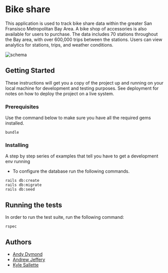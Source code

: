 # Bike share

This application is used to track bike share data within the greater San Fransisco Metropolitan Bay Area.  A bike shop of accessories is also available for users to purchase.  The data includes 70 stations throughout the Bay area, with over 600,000 trips between the stations.  Users can view analytics for stations, trips, and weather conditions. 

![schema](https://i.imgur.com/B03c8aY.png)

## Getting Started

These instructions will get you a copy of the project up and running on your local machine for development and testing purposes. See deployment for notes on how to deploy the project on a live system.

### Prerequisites

Use the command below to make sure you have all the required gems installed.

```
bundle
```


### Installing

A step by step series of examples that tell you have to get a development env running

* To configure the database run the following commands.

```
rails db:create
rails db:migrate
rails db:seed
```


## Running the tests

In order to run the test suite, run the following command:
```
rspec
```

## Authors

* [Andy Dymond](https://github.com/andymond)
* [Andrew Jeffery](https://github.com/amj133)
* [Kyle Sallette](https://github.com/kylesallette)
